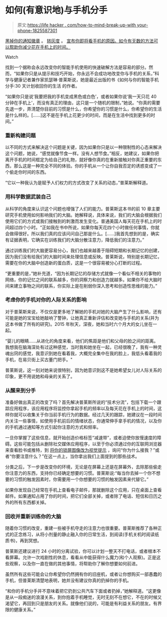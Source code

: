 # 如何(有意识地)与手机分手

> 原文:[https://life hacker . com/how-to-mind-break-up-with your-phone-1825587301](https://lifehacker.com/how-to-mindfully-break-up-with-your-phone-1825587301)

[黑掉你的通知徽章](https://lifehacker.com/hack-your-notification-badges-to-encourage-good-habits-1819139456#_ga=2.55465257.367633666.1525095724-3846207152.1521480874) 。 [转灰度](https://lifehacker.com/make-your-smartphone-less-distracting-by-switching-your-1789747192#_ga=2.55465257.367633666.1525095724-3846207152.1521480874) 。 [宣布你即将看手机的原因。如今有无数的方法可以帮助你减少花在手机上的时间。](https://lifehacker.com/announce-the-reason-you-are-about-to-look-at-your-phone-1823194762#_ga=2.55465257.367633666.1525095724-3846207152.1521480874)

Watch

找到一个据称会永远改变你的智能手机使用的快速破解方法是容易的部分。然而，“如果你只是从提示和技巧开始，你永远不会成功地改变你与手机的关系，”科学与健康记者兼作家凯瑟琳·普莱斯说，她是最近出版的书《如何与你的智能手机分手:30 天计划收回你的生活 的作者。

“如果你只是说‘我要把我的手机变成黑色或白色’，或者如果你说‘我一天只花 40 分钟在手机上’，而没有真正的理由，这只是一个随机的限制，”她说。“你真的需要先退一步，弄清楚你目前的习惯是什么，你希望你的习惯是什么，你希望你的生活是什么样的。[……]这不是在手机上花更少的时间，而是在生活中找到更多的时间。”

### 重新构建问题

以不同的方式来解决这个问题是关键，因为如果你只是以一种限制性的心态来解决这个问题，她说，“感觉就像节食一样。没有人想节食。”相反，她建议，如果你把离开手机的时间框定为给自己的礼物，就好像你真的在重新接触对你真正重要的东西，那么这是一种完全不同的体验。你的手机从一个让你自我否定的诱惑变成了一个偷走你时间的东西。

“它以一种我认为是赋予人们权力的方式改变了关系的动态，”普莱斯解释道。

### 用科学数据武装自己

从科学的角度来认识这个问题也增强了人们的能力。普莱斯这本书的前 10 章主要研究手机使用如何影响我们的大脑。她解释说，具体来说，我们的大脑会根据我们使用它们的方式或我们接触到的刺激而发生变化。普通美国人每天花在手机上的时间超过四个小时。“正如我在书中所说，如果你每天花四个小时做任何事情，你就会做得很好。所以我们真的应该问问自己那是什么。[……]我首先想到的是，确实有证据表明，它确实在训练我们的大脑分散注意力，降低我们的注意力。”

通过训练我们的大脑更容易分心，我们也越来越善于阻碍短期和长期记忆的创建，因为我们没有给我们的大脑时间来处理信息或反映。普莱斯说，特别是长期记忆，需要在你的大脑中创造新的蛋白质，这是一个很容易被分心打断的过程。

“更重要的是，”她补充道，“因为长期记忆的存储方式就像一个看似不相关的事物的网络，你的记忆之间的联系越多，你的洞察力和创造力就越多。如果你不给大脑时间来建立事物之间的联系，你实际上是在削弱你深入思考和创造性思维的能力。”

### **考虑你的手机对你的人际关系的影响**

对于普莱斯来说，不仅仅是更多地了解她的手机对她的大脑产生了什么影响，还有可能是她的宝宝给她敲响了警钟，让她真正重新评估和改变她与手机的关系(并为这本书做了所有的研究)。2015 年秋天，深夜，她和当时六个月大的女儿坐在一起。

“婴儿的眼睛……从进化的角度来看，他们的焦距是他们和父母的脸之间的距离。我想我在脑海深处有过这种感觉，当时我和她坐在一起，已经很晚了，我有一种灵魂出窍的感觉，我意识到她在看着我，大概完全集中在我的脸上，我低头看着我的手机，在易贝街上买古董门把手。"

普莱斯说，这一刻对她来说很特别，因为她意识到这不是她希望女儿对人际关系的印象，更不用说她和母亲的关系了。

### 从醒来到分手

准备好做出真正的改变了吗？首先解决普莱斯所说的“技术分流”，包括下载一个跟踪应用程序，该应用程序将监控你拿起手机的频率以及每天花在手机上的时间，这样你就可以收集关于你当前手机行为的数据。经过几天的跟踪，她建议在一段时间内关注一些事情，如使用手机前后的情绪状态，你通常伸手拿手机的情况，以及你的手机通过通知等方式引起你注意的方式和频率。

一旦你掌握了这些信息，就开始创造价格标签“减速带”，或者迫使你放慢速度的障碍。这些可能包括从删除社交媒体应用程序，以至于你必须通过你的互联网浏览器来查看脸书或推特，到 [将你的锁屏图像改为视觉提示](https://phonebreakup.com/resources/lockscreendownloads) ，询问“你为什么接我？”或者“你要注意什么？”在这一点上，当你拿出我们上面提到的那些战术。

分类之后，下一步是改变你的环境，无论是在屏幕上还是在屏幕外，去除那些偷走你注意力的东西，支持你已经确定想要的习惯。普莱斯说:“每当你去掉一个你不想要的习惯的触发因素时，你需要用一个你想要的习惯的触发因素来代替它。”

如果你发现自己经常在手机上查看电子邮件，那就删除这个应用，只在桌面上查看邮件。如果通知占用了你的时间，把它们全部关掉，或者除了电话、短信和日历之外的所有东西都关掉。

### 回收并重新训练你的大脑

随着你习惯的改变，重建一些被手机夺走的注意力也很重要。普莱斯推荐了各种正式的正念练习，从将小剂量的静止融入你的日常生活，到阅读(手机关机时阅读纸质书)，再到冥想。

普莱斯还建议进行 24 小时的分离试验，你可以计划一整天不打电话，或者根本不看屏幕。允许一次戏剧性的休息，看看从中能获得什么魔力(和个人观察)。正是这些观察，以及你一直在做的其他事情，将帮助你了解你想要如何前进。

虽然所有这些可能会让你希望你仍然拥有你的旧座机，或者让你想购买一部愚蠢的手机，但普莱斯清楚地表明，她并没有建议你真的扔掉你的手机。

“和你的手机分手并不意味着把它扔到公共汽车下面或者扔掉，”她解释道。“这更像是从一段痴迷的浪漫关系，到你抱着手机睡觉，无时无刻不在想它，不在的时候又渴望它，再回到只是朋友的关系。就像他们说的，可能是有利益关系的朋友。有界限的健康关系。”